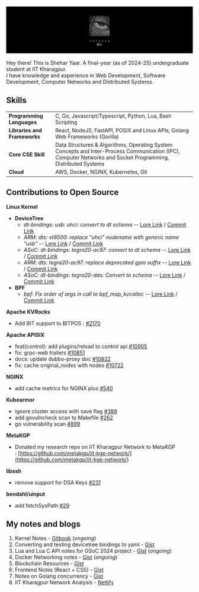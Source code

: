 <head>
  <link rel="stylesheet" href="https://cdn.jsdelivr.net/gh/devicons/devicon@v2.14.0/devicon.min.css">
</head>
<p align="center"> <img src="./banner-tatakae.jpeg" alt="wall"/></p>

Hey there! This is Shehar Yaar. A final-year (as of 2024-25) undergraduate student at IIT Kharagpur. <br/>
I have knowledge and experience in Web Development, Software Development, Computer Networks and Distributed Systems. <br/>

<!--
## Work Experience
1. Software Engineer Intern at [Neverinstall](https://neverinstall.com/) - _1 year 9 months_ (March 2022 - November 2023)
2. Software Engineer Intern at [Securethings](https://securethings.ai/) - _5 months_ (February 2023 - June 2023)
-->

## Skills
<table>
  <tr>
    <td><b>Programming Languages</b></td>
    <td> C, Go, Javascript/Typescript, Python, Lua, Bash Scripting</td>
  </tr>
  <tr>
    <td><b>Libraries and Frameworks</b></td>
    <td> React, NodeJS, FastAPI, POSIX and Linux APIs, Golang Web Frameworks (Gorilla)</td>
  </tr>
  <tr>
    <td><b>Core CSE Skill</b></td>
    <td>Data Structures & Algorithms, Operating System Concepts and Inter-Process Communication (IPC),
Computer Networks and Socket Programming, Distributed Systems</td>
  </tr>
  <tr>
    <td><b>Cloud</b></td>
    <td>AWS, Docker, NGINX, Kubernetes, Git</td>
  </tr>
</table>

## Contributions to Open Source

**Linux Kernel**
- **DeviceTree**
	- _dt-bindings: usb: uhci: convert to dt schema_ -- [Lore Link](https://lore.kernel.org/all/20240423150550.91055-1-sheharyaar48@gmail.com) / [Commit Link](https://git.kernel.org/pub/scm/linux/kernel/git/gregkh/usb.git/commit/?h=usb-next&id=c859d300c5697ac8929a1c860f78e51c7bacf72d)
	- _ARM: dts: vt8500: replace "uhci" nodename with generic name "usb"_ -- [Lore Link](https://lore.kernel.org/all/20240423150728.91527-1-sheharyaar48@gmail.com) / [Commit Link](#)
	- _ASoC: dt-bindings: tegra20-ac97: convert to dt schema_ -- [Lore Link](https://lore.kernel.org/all/20240423115749.15786-1-sheharyaar48@gmail.com) / [Commit Link](https://git.kernel.org/pub/scm/linux/kernel/git/broonie/sound.git/commit/?id=701a22fd9ffaa409bbd45c2936870341b3ad9fdb)
	- _ARM: dts: tegra20-ac97: replace deprecated gpio suffix_ -- [Lore Link](https://lore.kernel.org/all/20240423120630.16974-1-sheharyaar48@gmail.com) / [Commit Link](#)
	- _ASoC: dt-bindings: tegra20-das: Convert to schema_ -- [Lore Link](https://lore.kernel.org/all/20240418163326.58365-1-sheharyaar48@gmail.com) / [Commit Link](https://git.kernel.org/pub/scm/linux/kernel/git/broonie/sound.git/commit/?id=ed37d240d03e84d09d4d2a771fda419da4308d17)
 - **BPF**
	- _bpf: Fix order of args in call to bpf_map_kvcalloc_ -- [Lore Link](https://lore.kernel.org/bpf/20240516072411.42016-1-sheharyaar48@gmail.com/) / [Commit Link](https://git.kernel.org/pub/scm/linux/kernel/git/bpf/bpf-next.git/commit/?id=6f130e4d4a5f7174f98300376f3994817ad7e21c)

**Apache KVRocks**
- Add BIT support to BITPOS :  [#2170](https://github.com/apache/kvrocks/pull/2170)
  
**Apache APISIX**
- feat(control): add plugins/reload to control api [#10905](https://github.com/apache/apisix/pull/10905)
- fix: grpc-web trailers [#10851](https://github.com/apache/apisix/pull/10851)
- docs: update dubbo-proxy doc [#10822](https://github.com/apache/apisix/pull/10822)
- fix: cache original_nodes with nodes [#10722](https://github.com/apache/apisix/pull/10722)
  
**NGINX**
- add cache metrics for NGINX plus [#540](https://github.com/nginxinc/nginx-prometheus-exporter/pull/540)
  
**Kubearmor**
- ignore cluster access with save flag [#388](https://github.com/kubearmor/kubearmor-client/pull/388)
- add govulncheck scan to Makefile [#262](https://github.com/kubearmor/kubearmor-client/pull/262)
- go vulnerability scan [#899](https://github.com/kubearmor/KubeArmor/pull/899)
  
**MetaKGP**
- Donated my research repo on IIT Kharagpur Network to MetaKGP : [https://github.com/metakgp/iit-kgp-network/](https://github.com/metakgp/iit-kgp-network/)
  
**libssh**
- remove support for DSA Keys [#231](https://gitlab.com/libssh/libssh-mirror/-/merge_requests/231)
  
**bendahl/uinput**
- add fetchSysPath [#29](https://github.com/bendahl/uinput/pull/29)

## My notes and blogs

1. Kernel Notes - [Gitbook](https://lagnos.gitbook.io/linux-kernel-notes) (_ongoing_)
2. Converting and testing devicetree bindings to yaml - [Gist](https://gist.github.com/sheharyaar/250cb215a79634129537164846e7f4c7)
3. Lua and Lua C API notes for GSoC 2024 project - [Gist](https://gist.github.com/sheharyaar/946eb2850ccb10aa54d80cf4351981b8) (_ongoing_)
4. Docker Networking notes - [Gist](https://gist.github.com/sheharyaar/2b26c84787aa99ff977d25157ea215cf) (_ongoing_)
5. Blockchain Resources - [Gist](https://gist.github.com/sheharyaar/368531214b81bd0fb2f3bcf5e6a0a977)
6. Frontend Notes (React + CSS) - [Gist](https://gist.github.com/sheharyaar/4128e7514c6e02047a9fb90226723de9)
7. Notes on Golang concurrency - [Gist](https://gist.github.com/sheharyaar/9359af98554d684ec5370aba19a1b10d)
8. IIT Kharagpur Network Analysis - [Netlify](https://iitkgp-network.netlify.app/)
